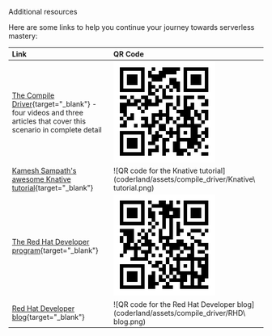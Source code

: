 Additional resources

Here are some links to help you continue your journey towards serverless mastery: 

| Link | QR Code |
| :---         | :---    |
| [The Compile Driver](https://developers.redhat.com/coderland/serverless/){target="_blank"} - four videos and three articles that cover this scenario in complete detail | ![QR code for the Compile Driver](coderland/assets/compile_driver/Coderland.png) |
| [Kamesh Sampath's awesome Knative tutorial](https://bit.ly/knative-tutorial){target="_blank"} | ![QR code for the Knative tutorial](coderland/assets/compile_driver/Knative\ tutorial.png) |
| [The Red Hat Developer program](https://developers.redhat.com/){target="_blank"} | ![QR code for the Red Hat Developer program](coderland/assets/compile_driver/RHD.png) |
| [Red Hat Developer blog](https://developers.redhat.com/blog/){target="_blank"} | ![QR code for the Red Hat Developer blog](coderland/assets/compile_driver/RHD\ blog.png) |
